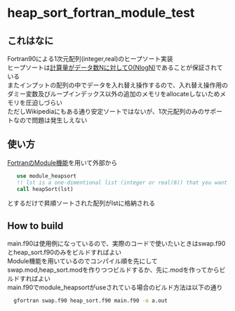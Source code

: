 # heap_sort_fortran_module_test

## これはなに
Fortran90による1次元配列(integer,real)のヒープソート実装  
ヒープソートは[計算量がデータ数Nに対してO(NlogN)](https://ja.wikipedia.org/wiki/%E3%83%92%E3%83%BC%E3%83%97%E3%82%BD%E3%83%BC%E3%83%88)であることが保証されている  
またインプットの配列の中でデータを入れ替え操作するので、入れ替え操作用のダミー変数及びループインデックス以外の追加のメモリをallocateしないためメモリを圧迫しづらい  
ただしWikipediaにもある通り安定ソートではないが、1次元配列のみのサポートなので問題は発生しえない  

## 使い方
[FortranのModule機能](https://amanotk.github.io/fortran-resume-public/chap09.html)を用いて外部から

```fortran
   use module_heapsort
   !! lst is a one-dimentional list (integer or real(8)) that you want to sort.
   call heapSort(lst)
```

とするだけで昇順ソートされた配列がlstに格納される

## How to build  
main.f90は使用例になっているので、実際のコードで使いたいときはswap.f90とheap_sort.f90のみをビルドすればよい  
Module機能を用いているのでコンパイル順を先にしてswap.mod,heap_sort.modを作りつつビルドするか、先に.modを作ってからビルドすればよい  
main.f90でmodule_heapsortがuseされている場合のビルド方法は以下の通り

```sh
  gfortran swap.f90 heap_sort.f90 main.f90 -o a.out
```
